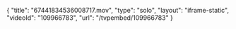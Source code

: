 {
    "title": "67441834536008717.mov",
    "type": "solo",
    "layout": "iframe-static",
    "videoId": "109966783",
    "url": "\/tvpembed\/109966783"
}